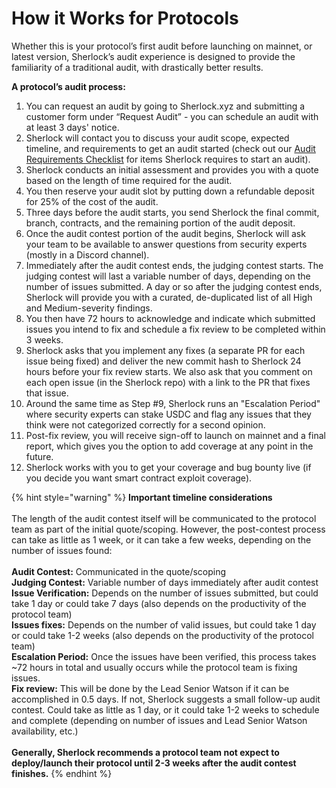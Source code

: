 # How it Works for Protocols

Whether this is your protocol’s first audit before launching on mainnet, or latest version, Sherlock’s audit experience is designed to provide the familiarity of a traditional audit, with drastically better results.

**A protocol’s audit process:**

1. You can request an audit by going to Sherlock.xyz and submitting a customer form under “Request Audit” - you can schedule an audit with at least 3 days' notice.
2. Sherlock will contact you to discuss your audit scope, expected timeline, and requirements to get an audit started (check out our [Audit Requirements Checklist](https://docs.google.com/document/d/10\_t7Kt814Otp-FMFK8mvCsxb3tX3wyu1Z9V4nhZxTY8/edit?usp=sharing) for items Sherlock requires to start an audit).
3. Sherlock conducts an initial assessment and provides you with a quote based on the length of time required for the audit.
4. You then reserve your audit slot by putting down a refundable deposit for 25% of the cost of the audit.
5. Three days before the audit starts, you send Sherlock the final commit, branch, contracts, and the remaining portion of the audit deposit.
6. Once the audit contest portion of the audit begins, Sherlock will ask your team to be available to answer questions from security experts (mostly in a Discord channel).&#x20;
7. Immediately after the audit contest ends, the judging contest starts. The judging contest will last a variable number of days, depending on the number of issues submitted. A day or so after the judging contest ends, Sherlock will provide you with a curated, de-duplicated list of all High and Medium-severity findings.
8. You then have 72 hours to acknowledge and indicate which submitted issues you intend to fix and schedule a fix review to be completed within 3 weeks.
9. Sherlock asks that you implement any fixes (a separate PR for each issue being fixed) and deliver the new commit hash to Sherlock 24 hours before your fix review starts. We also ask that you comment on each open issue (in the Sherlock repo) with a link to the PR that fixes that issue.&#x20;
10. Around the same time as Step #9, Sherlock runs an "Escalation Period" where security experts can stake USDC and flag any issues that they think were not categorized correctly for a second opinion.&#x20;
11. Post-fix review, you will receive sign-off to launch on mainnet and a final report, which gives you the option to add coverage at any point in the future.
12. Sherlock works with you to get your coverage and bug bounty live (if you decide you want smart contract exploit coverage).

{% hint style="warning" %}
**Important timeline considerations**\
\
The length of the audit contest itself will be communicated to the protocol team as part of the initial quote/scoping. However, the post-contest process can take as little as 1 week, or it can take a few weeks, depending on the number of issues found:\
\
**Audit Contest:** Communicated in the quote/scoping\
**Judging Contest:** Variable number of days immediately after audit contest\
**Issue Verification:** Depends on the number of issues submitted, but could take 1 day or could take 7 days (also depends on the productivity of the protocol team)\
**Issues fixes:** Depends on the number of valid issues, but could take 1 day or could take 1-2 weeks (also depends on the productivity of the protocol team)\
**Escalation Period:** Once the issues have been verified, this process takes \~72 hours in total and usually occurs while the protocol team is fixing issues. \
**Fix review:** This will be done by the Lead Senior Watson if it can be accomplished in 0.5 days. If not, Sherlock suggests a small follow-up audit contest. Could take as little as 1 day, or it could take 1-2 weeks to schedule and complete (depending on number of issues and Lead Senior Watson availability, etc.)\
\
**Generally, Sherlock recommends a protocol team not expect to deploy/launch their protocol until 2-3 weeks after the audit contest finishes.**&#x20;
{% endhint %}
